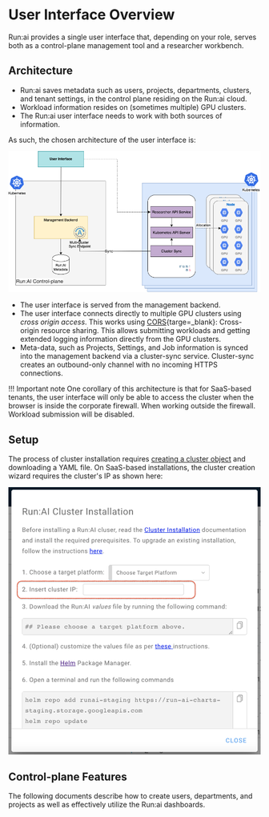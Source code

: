 # User Interface Overview

Run:ai provides a single user interface that, depending on your role, serves both as a control-plane management tool and a researcher workbench. 

## Architecture

* Run:ai saves metadata such as users, projects, departments, clusters, and tenant settings, in the control plane residing on the Run:ai cloud.
* Workload information resides on (sometimes multiple) GPU clusters. 
* The Run:ai user interface needs to work with both sources of information. 

As such, the chosen architecture of the user interface is:

![ui-architecture.png](img/ui-architecture.png)

* The user interface is served from the management backend.
* The user interface connects directly to multiple GPU clusters using _cross origin access_. This works using [CORS](https://developer.mozilla.org/en-US/docs/Web/HTTP/CORS){targe=_blank}: Cross-origin resource sharing. This allows submitting workloads and getting extended logging information directly from the GPU clusters. 
* Meta-data, such as Projects, Settings, and Job information is synced into the management backend via a cluster-sync service. Cluster-sync creates an outbound-only channel with no incoming HTTPS connections.  

!!! Important note
    One corollary of this architecture is that for SaaS-based tenants, the user interface will only be able to access the cluster when the browser is inside the corporate firewall. When working outside the firewall. Workload submission will be disabled. 


## Setup

The process of cluster installation requires [creating a cluster object](../runai-setup/cluster-setup/cluster-install.md) and downloading a YAML file. 
On SaaS-based installations, the cluster creation wizard requires the cluster's IP as shown here:

![cluster-wizard.png](img/cluster-wizard.png)

## Control-plane Features

The following documents describe how to create users, departments, and projects as well as effectively utilize the Run:ai dashboards.